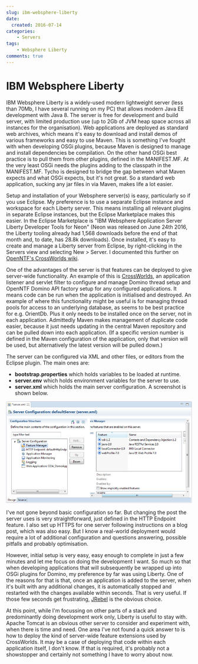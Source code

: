```yaml
---
slug: ibm-websphere-liberty
date: 
  created: 2016-07-14
categories: 
    - Servers
tags:
    - Websphere Liberty
comments: true
---
```

# IBM Websphere Liberty

IBM Websphere Liberty is a widely-used modern lightweight server (less than 70Mb, I have several running on my PC) that allows modern Java EE development with Java 8. The server is free for development and build server, with limited production use (up to 2Gb of JVM heap space across all instances for the organisation). Web applications are deployed as standard web archives, which means it's easy to download and install demos of various frameworks and easy to use Maven. This is something I've fought with when developing OSGi plugins, because Maven is designed to manage and install dependencies be compilation. On the other hand OSGi best practice is to pull them from other plugins, defined in the MANIFEST.MF. At the very least OSGi needs the plugins adding to the classpath in the MANIFEST.MF. Tycho is designed to bridge the gap between what Maven expects and what OSGi expects, but it's not great. So a standard web application, sucking any jar files in via Maven, makes life a lot easier.

<!-- more -->

Setup and installation of your Websphere server(s) is easy, particularly so if you use Eclipse. My preference is to use a separate Eclipse instance and workspace for each Liberty server. This means installing all relevant plugins in separate Eclipse instances, but the Eclipse Marketplace makes this easier. In the Eclipse Marketplace is "IBM Websphere Application Server Liberty Developer Tools for Neon" (Neon was released on June 24th 2016, the Liberty tooling already had 1,568 downloads before the end of that month and, to date, has 28.8k downloads). Once installed, it's easy to create and manage a Liberty server from Eclipse, by right-clicking in the Servers view and selecting New > Server. I documented this further on [OpenNTF's CrossWorlds wiki](https://wiki.openntf.org/display/CW/Installing+and+Configuring+Websphere+Liberty+Server).

One of the advantages of the server is that features can be deployed to give server-wide functionality. An example of this is [CrossWorlds](https://openntf.org/main.nsf/project.xsp?r=project/Crossworlds), an application listener and servlet filter to configure and manage Domino thread setup and OpenNTF Domino API factory setup for any configured applications. It means code can be run when the application is initialised and destroyed. An example of where this functionality might be useful is for managing thread pools for access to an underlying database, as seems to be best practice for e.g. OrientDb. Plus it only needs to be installed once on the server, not in each application. Admittedly Maven makes management of duplicate code easier, because it just needs updating in the central Maven repository and can be pulled down into each application. (If a specific version number is defined in the Maven configuration of the application, only that version will be used, but alternatively the latest version will be pulled down.)

The server can be configured via XML and other files, or editors from the Eclipse plugin. The main ones are:

- **bootstrap.properties** which holds variables to be loaded at runtime.
- **server.env** which holds environment variables for the server to use.
- **server.xml** which holds the main server configuration. A screenshot is shown below.

![server.xml](../../images/post-images/2016-07-14-server-xml.jpg)

I've not gone beyond basic configuration so far. But changing the post the server uses is very straightforward, just defined in the HTTP Endpoint feature. I also set up HTTPS for one server following instructions on a blog post, which was also easy. But I know a real-world deployment would require a lot of additional configuration and questions answering, possible pitfalls and probably optimisation.

However, initial setup is very easy, easy enough to complete in just a few minutes and let me focus on doing the development I want. So much so that when developing applications that will subsequently be wrapped up into OSGi plugins for Domino, my preference by far was using Liberty. One of the reasons for that is that, once an application is added to the server, when it's built with any additional changes, it is automatically stopped and restarted with the changes available within seconds. That is very useful. If those few seconds get frustrating, [JRebel](https://zeroturnaround.com/software/jrebel/) is the obvious choice.

At this point, while I'm focussing on other parts of a stack and predominantly doing development work only, Liberty is useful to stay with. Apache Tomcat is an obvious other server to consider and experiment with, when there is time and need. One area I've not found a quick answer to is how to deploy the kind of server-wide feature extensions used by CrossWorlds. It may be a case of deploying that code within each application itself, I don't know. If that is required, it's probably not a showstopper and certainly not something I have to worry about now.